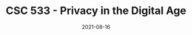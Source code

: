 ---
title: CSC 533 - Privacy in the Digital Age
summary: Teaching Assistant
date: 2021-08-16
type: docs
math: false
tags:
  - TA
---
